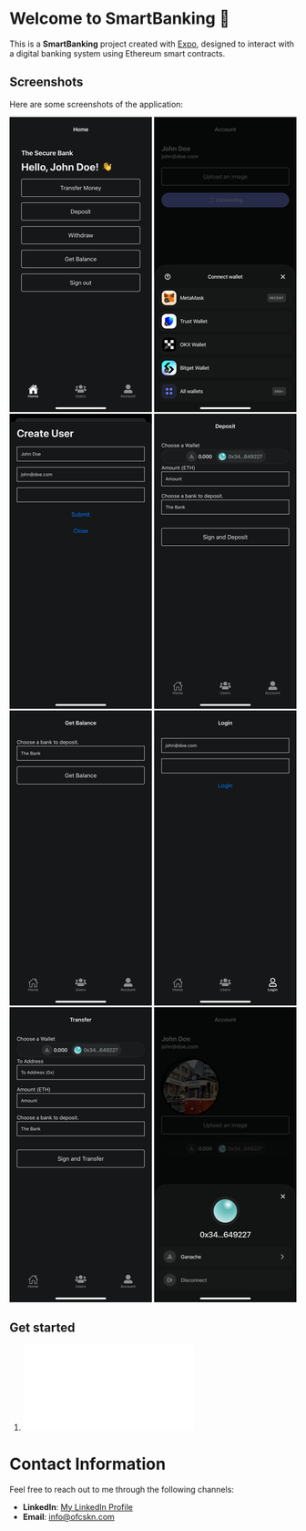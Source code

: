 # Welcome to SmartBanking 👋

This is a **SmartBanking** project created with [Expo](https://expo.dev), designed to interact with a digital banking system using Ethereum smart contracts.

## Screenshots

Here are some screenshots of the application:

![Index](docs/assets/screenshots/index.PNG)
![Connect Wallet](docs/assets/screenshots/connectwallet.PNG)
![Create a User](docs/assets/screenshots/create.PNG)
![Deposit](docs/assets/screenshots/deposit.PNG)
![Get Balance](docs/assets/screenshots/getbalance.PNG)
![Login](docs/assets/screenshots/login.PNG)
![Transfer](docs/assets/screenshots/transfer.PNG)
![Account](docs/assets/screenshots/walletaccount.PNG)

## Get started

1. ![ReadMe](docs/README.md)

# Contact Information

Feel free to reach out to me through the following channels:

- **LinkedIn**: [My LinkedIn Profile](https://www.linkedin.com/in/ofcskn)
- **Email**: [info@ofcskn.com](mailto:info@ofcskn.com)
